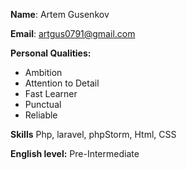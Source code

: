 ﻿**Name**: 
Artem Gusenkov

**Email**: artgus0791@gmail.com

**Personal Qualities:**
- Ambition
- Attention to Detail
- Fast Learner
- Punctual
- Reliable

**Skills**
Php, laravel, phpStorm, Html, CSS

**English level:**
Pre-Intermediate
